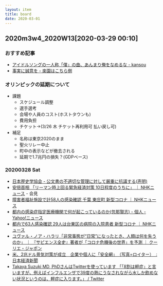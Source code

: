 ```yaml
---
layout: item
title: board
date: 2020-03-01
---
```

## 2020m3w4_2020W13[2020-03-29 00:10]
### おすすめ記事
- [アイドルソングの一人称「僕」の曲、あんまり俺をなめるな - kansou](https://www.kansou-blog.jp/entry/2020/03/23/174630)
- [事実に誠意を - 楽園はこちら側](https://georgebest1969.typepad.jp/blog/2020/03/%E4%BA%8B%E5%AE%9F%E3%81%AB%E8%AA%A0%E6%84%8F%E3%82%92.html)

### オリンピックの延期について
- 課題
  - スケジュール調整
  - 選手選考
  - 会場や人員のコスト(ホストタウンも)
  - 費用負担
  - チケット→(3/26 木 チケット再利用可 払い戻し可)
- 補足
  - 名称は東京2020のまま
  - 聖火リレー中止
  - 町中の表示などが撤去される
  - 延期で1.7兆円の損失？(GDPベース)

### 20200328 Sat
- [日本歴史学協会 - 公文書の不適切な管理に対して厳重に抗議する(声明)](http://www.nichirekikyo.com/statement/statement20200321.html)
- [安倍首相 「リーマン時上回る緊急経済対策 10日程度のうちに」 ｜ NHKニュース](https://www3.nhk.or.jp/news/html/20200328/k10012355581000.html) - 会見
- [障害者福祉施設で計58人の感染確認 千葉 東庄町 新型コロナ ｜ NHKニュース](https://www3.nhk.or.jp/news/html/20200328/k10012355661000.html)
- [都内の感染症指定医療機関で何が起こっているのか(忽那賢志) - 個人 - Yahoo!ニュース](https://news.yahoo.co.jp/byline/kutsunasatoshi/20200328-00170113/)
- [都内で63人感染確認 29人は台東区の病院の入院患者 新型コロナ ｜ NHKニュース](https://www3.nhk.or.jp/news/html/20200328/k10012355481000.html)
- [ユヴァル・ノア・ハラリ「非常事態が“日常”になったとき、人類は何を失うのか」 ｜ 『サピエンス全史』著者が「コロナ危機後の世界」を予測 ｜ クーリエ・ジャポン](https://courrier.jp/news/archives/195233/?ate_cookie=1585408811)
- [米、2兆ドル景気対策が成立　企業や個人に「安全網」　（写真=ロイター）　:日本経済新聞](https://www.nikkei.com/article/DGXMZO57360060X20C20A3EA2000/)
- [Takaya Suzuki MD, PhDさんはTwitterを使っています 「「8割は軽症」と言いますが、例えばインフルエンザで39度の熱にうなされながら水しか飲めない状況というのは、軽症に入ります。」 / Twitter](https://twitter.com/suzuki_takaya/status/1243545211428638720)
